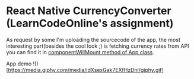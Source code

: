 # React Native CurrencyConverter (LearnCodeOnline's assignment)
As request by some I'm uploading the sourcecode of the app, the most interesting part(besides the cool look ;) is fetching currency rates from API
you can find it in [componentWillMount method of App class](https://github.com/AviKKi/CurrencyConverter/blob/master/App.js).

App demo
!()[https://media.giphy.com/media/idXsexGak7EXfHzDnl/giphy.gif]
